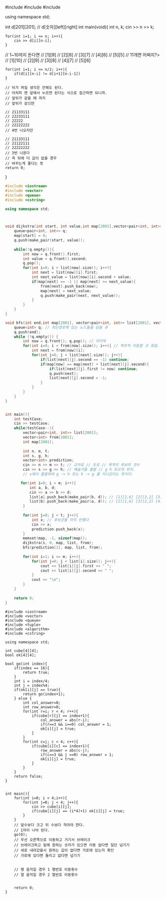 #include <iostream>
#include <vector>
#include <string>

using namespace std;

int d[201][201]; // d[숫자][left][right]
int main(void){
    int n, k;
    cin >> n >> k;

    
    for(int i=1; i <= n; i++){
        cin >> d[i][n-i];
    }
    
//     1~10까지 돈다면
    // [1][9]
    // [2][8]
    // [3][7]
    // [4][6]
    // [5][5]
//     11개면 어쩌지?>
    // [1][10]
    // [2][9]
    // [3][8]
    // [4][7]
    // [5][6]
    
    for(int i=1; i <= n/2; i++){
        if(d[i][n-i] != d[i+1][n-i-1])
    }

    // 뒤가 퍼질 생각은 안해도 된다.
    // 어차피 맨 앞에서 누르면 된다는 식으로 접근하면 되니까.
    // 앞뒤가 같을 때 까지
    // 앞뒤가 같으먄
    
    // 21133111
    // 22233111
    // 22222
    // 22222222
    // 4번 나오지만
    
    // 21133111
    // 21122111
    // 22222222
    // 3번 나온다
    // 즉 뒤에 더 값이 없을 경우
    // 바꾸는게 좋다는 뜻
    return 0;
}

```c++
#include <iostream>
#include <vector>
#include <queue>
#include <cstring>

using namespace std;



void dijkstra(int start, int value,int map[2001],vector<pair<int, int>> list[2001], vector<int> from[2001]){
    queue<pair<int, int>> q;
    map[start] = 0;
    q.push(make_pair(start, value));
    
    while(!q.empty()){
        int now = q.front().first;
        int value = q.front().second;
        q.pop();
        for(int i=0; i < list[now].size(); i++){
            int next = list[now][i].first;
            int next_value = list[now][i].second + value;
            if(map[next] == -1 || map[next] >= next_value){
                from[next].push_back(now);
                map[next] = next_value;
                q.push(make_pair(next, next_value));
            }
        }
    }
}

void bfs(int end,int map[2001], vector<pair<int, int>> list[2001], vector<int> from[2001]) {
    queue<int> q; // 최단경로에 있는 노드들을 담을 큐
    q.push(end);
    while (!q.empty()) {
        int now = q.front(); q.pop(); // 마지막
        for(int i=0; i < from[now].size(); i++){ // 역추적 이동할 곳 찾음.
            int next = from[now][i];
            for(int j=0; j < list[next].size(); j++){
                if(list[next][j].second == -1) continue;
                if(map[now] == map[next] + list[next][j].second){
                    if(list[next][j].first != now) continue;
                    q.push(next);
                    list[next][j].second = -1;
                }
            }
        }
    }
}


int main(){
    int testCase;
    cin >> testCase;
    while(testCase--){
        vector<pair<int, int>> list[2001];
        vector<int> from[2001];
        int map[2001];
        
        int n, m, t;
        int s, g, h;
        vector<int> prediction;
        cin >> n >> m >> t; // 교차로 // 도로 // 목적지 후보의 갯수
        cin >> s >> g >> h; // 예술가들 출발 // g h 듀오의 위치.
        // s에서 출발하여 g -> h 또는 h -> g 를 지나갔다는 뜻이다.

       for(int i=0; i < m; i++){
           int a, b, d;
           cin >> a >> b >> d;
           list[a].push_back(make_pair(b, d)); // [1][2,6] [2][3,2] [3][4,5]
           list[b].push_back(make_pair(a, d)); // [2][1,6] [3][2,2] [4][3,5]
        }
        
        for(int j=0; j < t; j++){
            int x; // 후보군들 아직 안했다
            cin >> x;
            prediction.push_back(x);
        }
        memset(map, -1, sizeof(map));
        dijkstra(s, 0, map, list, from);
        bfs(prediction[1], map, list, from);
        
        for(int i=1; i <= m; i++){
            for(int j=0; j < list[i].size(); j++){
                cout << list[i][j].first << " ";
                cout << list[i][j].second << " ";
            }
            cout << "\n";
        }
    }
    
    return 0;
}

```
```
#include <iostream>
#include <vector>
#include <queue>
#include <tuple>
#include <algorithm>
#include <cstring>

using namespace std;

int cube[4][4];
bool ok[4][4];

bool go(int index){
    if(index == 16){
        return true;
    }
    int i = index/4;
    int j = index%4;
    if(ok[i][j] == true){
        return go(index+1);
    } else {
        int col_answer=0;
        int row_answer=0;
        for(int r=i; r < 4; r++){
            if(cube[r][j] == index+1){
                col_answer = abs(r-i);
                if(r==3 && i==0) col_answer = 1;
                ok[i][j] = true;
            }
        }
        for(int c=j; c < 4; c++){
            if(cube[i][c] == index+1){
                row_answer = abs(c-j);
                if(c==3 && j ==0) row_answer = 1;
                ok[i][j] = true;
            }
        }
    }
    return false;
}


int main(){
    for(int i=0; i < 4;i++){
        for(int j=0; j < 4; j++){
            cin >> cube[i][j];
            if(cube[i][j] == (i*4)+1) ok[i][j] = true;
        }
    }
    // 앞수보다 크고 뒤 수보다 작아야 한다.
    // 1차이 나야 된다.
    go(0);
    // 우선 오른쪽으로 이동하고 거기서 브레이크
    // 브레이크하고 밑에 원하는 숫자가 있으면 이동 없다면 일단 넘기기
    // 세로 내려갔을시 원하는 값이 없다면 가로에 있는지 확인
    // 가로에 있다면 돌리고 없다면 넘기기
    
    
    // 행 움직일 경우 1 행번호 이동횟수
    // 열 움직일 경우 2 열번호 이동횟수
    
    
    return 0;
}

```
